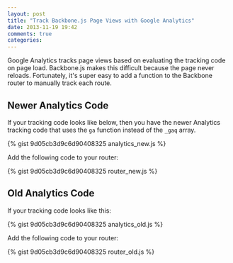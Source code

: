 ```yaml
---
layout: post
title: "Track Backbone.js Page Views with Google Analytics"
date: 2013-11-19 19:42
comments: true
categories:
---
```


Google Analytics tracks page views based on evaluating the tracking code on page load. Backbone.js makes this difficult because the page never reloads. Fortunately, it's super easy to add a function to the Backbone router to manually track each route.

## Newer Analytics Code

If your tracking code looks like below, then you have the newer Analytics tracking code that uses the `ga` function instead of the `_gaq` array.

{% gist 9d05cb3d9c6d90408325 analytics_new.js %}

Add the following code to your router:

{% gist 9d05cb3d9c6d90408325 router_new.js %}

## Old Analytics Code

If your tracking code looks like this:

{% gist 9d05cb3d9c6d90408325 analytics_old.js %}

Add the following code to your router:

{% gist 9d05cb3d9c6d90408325 router_old.js %}

